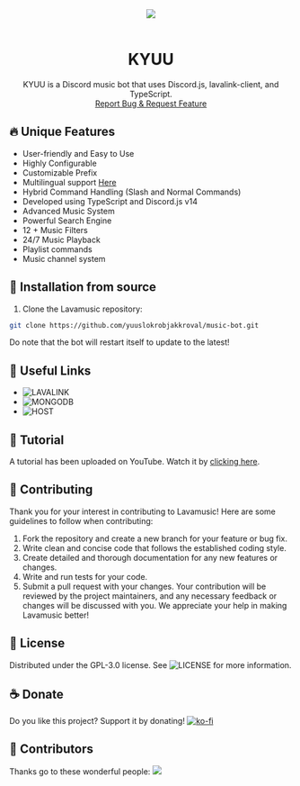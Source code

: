 <center><img src="https://capsule-render.vercel.app/api?type=waving&color=gradient&height=200&section=header&text=KYUU&fontSize=80&fontAlignY=35&animation=twinkling&fontColor=gradient" /></center>

<!-- PROJECT LOGO -->
<br />
<p align="center">
  <h1 align="center">KYUU</h1>
  <p align="center">KYUU is a Discord music bot that uses Discord.js, lavalink-client, and TypeScript.
    <br />
    <a href="https://discord.gg/wnhyvUD5Ze/issues">Report Bug & Request Feature</a>
  </p>
</p>

## 🔥 Unique Features

- User-friendly and Easy to Use
- Highly Configurable
- Customizable Prefix
- Multilingual support [Here](/Translation.md)
- Hybrid Command Handling (Slash and Normal Commands)
- Developed using TypeScript and Discord.js v14
- Advanced Music System
- Powerful Search Engine
- 12 + Music Filters
- 24/7 Music Playback
- Playlist commands
- Music channel system

## 🚀 Installation from source

1. Clone the Lavamusic repository:

```bash
git clone https://github.com/yuuslokrobjakkroval/music-bot.git
```

Do note that the bot will restart itself to update to the latest!

## 🔗 Useful Links

- ![LAVALINK](https://lavalinks-list.vercel.app/)
- ![MONGODB](https://www.mongodb.com/)
- ![HOST](https://dash.impulsehost.cloud/login)

## 📝 Tutorial

A tutorial has been uploaded on YouTube. Watch it by [clicking here](https://youtu.be/x5lQD2rguz0).

## 📜 Contributing

Thank you for your interest in contributing to Lavamusic! Here are some guidelines to follow when contributing:

1. Fork the repository and create a new branch for your feature or bug fix.
2. Write clean and concise code that follows the established coding style.
3. Create detailed and thorough documentation for any new features or changes.
4. Write and run tests for your code.
5. Submit a pull request with your changes.
Your contribution will be reviewed by the project maintainers, and any necessary feedback or changes will be discussed with you. We appreciate your help in making Lavamusic better!

## 🔐 License

Distributed under the GPL-3.0 license. See ![LICENSE](https://img.shields.io/github/license/appujet/lavamusic?style=social) for more information.

## ☕ Donate

Do you like this project? Support it by donating!
[![ko-fi](https://ko-fi.com/img/githubbutton_sm.svg)](https://ko-fi.com/H2H7LKT9L)

## 👥 Contributors

Thanks go to these wonderful people:
<a href="https://discord.gg/wnhyvUD5Ze/graphs/contributors">
  <img src="https://contrib.rocks/image?repo=appujet/lavamusic" />
</a>
